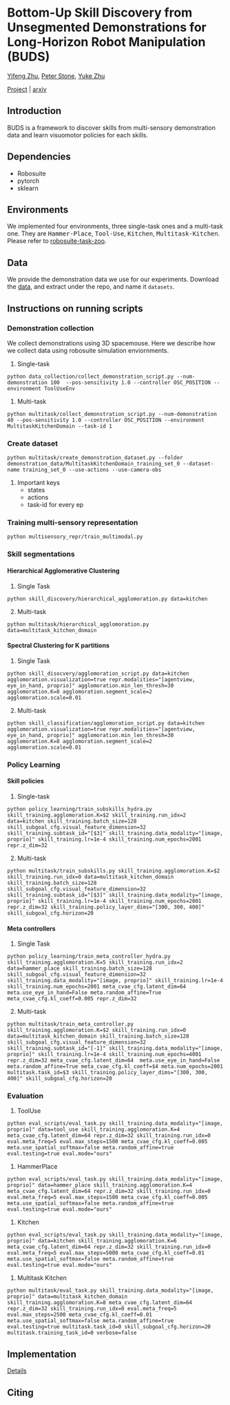 # Bottom-Up Skill Discovery from Unsegmented Demonstrations for Long-Horizon Robot Manipulation (BUDS)
[Yifeng Zhu](https://www.cs.utexas.edu/~yifengz), [Peter Stone](https://www.cs.utexas.edu/~pstone), [Yuke Zhu](https://www.cs.utexas.edu/~yukez/)


[Project](https://ut-austin-rpl.github.io/rpl-BUDS/) | [arxiv]() 


## Introduction
BUDS is a framework to discover skills from multi-sensory
demonstration data and learn visuomotor policies for each skills. 


## Dependencies
- Robosuite
- pytorch
- sklearn



## Environments
We implemented four environments, three single-task ones and a
multi-task one. They are <tt>Hammer-Place</tt>, <tt>Tool-Use</tt>,
<tt>Kitchen</tt>, <tt>Multitask-Kitchen</tt>. Please refer to
[robosuite-task-zoo](https://github.com/ARISE-Initiative/robosuite-task-zoo). 


## Data
We provide the demonstration data we use for our experiments. Download
the
[data](https://utexas.box.com/shared/static/om0pegpm0hdi12clydau36d3vy0yz516.zip),
and extract under the repo, and name it `datasets`.


## Instructions on running scripts


### Demonstration collection
We collect demonstrations using 3D spacemouse. Here we describe how we
collect data using robosuite simulation enviornments.

1. Single-task


``` shell
python data_collection/collect_demonstration_script.py --num-demonstration 100  --pos-sensitivity 1.0 --controller OSC_POSITION --environment ToolUseEnv
```


1. Multi-task

``` shell
python multitask/collect_demonstration_script.py --num-demonstration 40 --pos-sensitivity 1.0 --controller OSC_POSITION --environment MultitaskKitchenDomain --task-id 1
```


### Create dataset


``` shell
python multitask/create_demonstration_dataset.py --folder demonstration_data/MultitaskKitchenDomain_training_set_0 --dataset-name training_set_0 --use-actions --use-camera-obs 
```

1. Important keys
   - states
   - actions
   - task-id for every ep


### Training multi-sensory representation

```
python multisensory_repr/train_multimodal.py
```

### Skill segmentations
#### Hierarchical Agglomerative Clustering
1. Single Task
``` shell
python skill_discovery/hierarchical_agglomoration.py data=kitchen
```

2. Multi-task

``` shell
python multitask/hierarchical_agglomoration.py data=multitask_kitchen_domain
```

#### Spectral Clustering for K partitions
1. Single Task

``` shell
python skill_disocvery/agglomoration_script.py data=kitchen agglomoration.visualization=true repr.modalities="[agentview, eye_in_hand, proprio]" agglomoration.min_len_thresh=30 agglomoration.K=8 agglomoration.segment_scale=2 agglomoration.scale=0.01
```

2. Multi-task

``` shell
python skill_classification/agglomoration_script.py data=kitchen agglomoration.visualization=true repr.modalities="[agentview, eye_in_hand, proprio]" agglomoration.min_len_thresh=30 agglomoration.K=8 agglomoration.segment_scale=2 agglomoration.scale=0.01
```

### Policy Learning



#### Skill policies
1. Single-task 

``` shell
python policy_learning/train_subskills_hydra.py skill_training.agglomoration.K=$2 skill_training.run_idx=2 data=kitchen skill_training.batch_size=128 skill_subgoal_cfg.visual_feature_dimension=32 skill_training.subtask_id="[$3]" skill_training.data_modality="[image, proprio]" skill_training.lr=1e-4 skill_training.num_epochs=2001 repr.z_dim=32
```

2. Multi-task

``` shell
python multitask/train_subskills.py skill_training.agglomoration.K=$2 skill_training.run_idx=0 data=multitask_kitchen_domain skill_training.batch_size=128 skill_subgoal_cfg.visual_feature_dimension=32 skill_training.subtask_id="[$3]" skill_training.data_modality="[image, proprio]" skill_training.lr=1e-4 skill_training.num_epochs=2001 repr.z_dim=32 skill_training.policy_layer_dims="[300, 300, 400]" skill_subgoal_cfg.horizon=20
```


#### Meta controllers

1. Single Task
``` shell
python policy_learning/train_meta_controller_hydra.py skill_training.agglomoration.K=5 skill_training.run_idx=2 data=hammer_place skill_training.batch_size=128 skill_subgoal_cfg.visual_feature_dimension=32 skill_training.data_modality="[image, proprio]" skill_training.lr=1e-4 skill_training.num_epochs=2001 meta_cvae_cfg.latent_dim=64  meta.use_eye_in_hand=False meta.random_affine=True meta_cvae_cfg.kl_coeff=0.005 repr.z_dim=32
```

2. Multi-task
``` shell
python multitask/train_meta_controller.py skill_training.agglomoration.K=$2 skill_training.run_idx=0 data=multitask_kitchen_domain skill_training.batch_size=128 skill_subgoal_cfg.visual_feature_dimension=32 skill_training.subtask_id="[-1]" skill_training.data_modality="[image, proprio]" skill_training.lr=1e-4 skill_training.num_epochs=4001 repr.z_dim=32 meta_cvae_cfg.latent_dim=64  meta.use_eye_in_hand=False meta.random_affine=True meta_cvae_cfg.kl_coeff=$4 meta.num_epochs=2001 multitask.task_id=$3 skill_training.policy_layer_dims="[300, 300, 400]" skill_subgoal_cfg.horizon=20
```

### Evaluation
1. ToolUse

``` shell
python eval_scripts/eval_task.py skill_training.data_modality="[image, proprio]" data=tool_use skill_training.agglomoration.K=4 meta_cvae_cfg.latent_dim=64 repr.z_dim=32 skill_training.run_idx=0 eval.meta_freq=5 eval.max_steps=1500 meta_cvae_cfg.kl_coeff=0.005  meta.use_spatial_softmax=false meta.random_affine=true eval.testing=true eval.mode="ours"
```

1. HammerPlace

``` shell
python eval_scripts/eval_task.py skill_training.data_modality="[image, proprio]" data=hammer_place skill_training.agglomoration.K=4 meta_cvae_cfg.latent_dim=64 repr.z_dim=32 skill_training.run_idx=0 eval.meta_freq=5 eval.max_steps=1500 meta_cvae_cfg.kl_coeff=0.005  meta.use_spatial_softmax=false meta.random_affine=true eval.testing=true eval.mode="ours"
```

1. Kitchen

``` shell
python eval_scripts/eval_task.py skill_training.data_modality="[image, proprio]" data=kitchen skill_training.agglomoration.K=6 meta_cvae_cfg.latent_dim=64 repr.z_dim=32 skill_training.run_idx=0 eval.meta_freq=5 eval.max_steps=5000 meta_cvae_cfg.kl_coeff=0.01  meta.use_spatial_softmax=false meta.random_affine=true eval.testing=true eval.mode="ours"
```


1. Multitask Kitchen

``` shell
python multitask/eval_task.py skill_training.data_modality="[image, proprio]" data=multitask_kitchen_domain skill_training.agglomoration.K=8 meta_cvae_cfg.latent_dim=64 repr.z_dim=32 skill_training.run_idx=0 eval.meta_freq=5 eval.max_steps=2500 meta_cvae_cfg.kl_coeff=0.01  meta.use_spatial_softmax=false meta.random_affine=true eval.testing=true multitask.task_id=0 skill_subgoal_cfg.horizon=20 multitask.training_task_id=0 verbose=false
```

## Implementation
[Details](./implementation_details.ipynb)


## Citing


```

```

